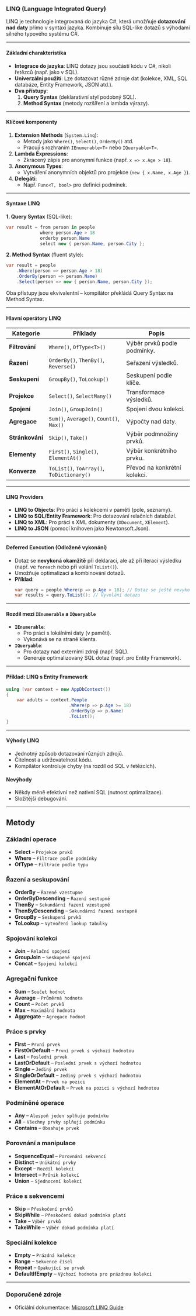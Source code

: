 
### **LINQ (Language Integrated Query)**  

LINQ je technologie integrovaná do jazyka C#, která umožňuje **dotazování nad daty** přímo v syntaxi jazyka. Kombinuje sílu SQL-like dotazů s výhodami silného typového systému C#.

---

#### **Základní charakteristika**  

- **Integrace do jazyka**: LINQ dotazy jsou součástí kódu v C#, nikoli řetězců (např. jako v SQL).  
- **Univerzální použití**: Lze dotazovat různé zdroje dat (kolekce, XML, SQL databáze, Entity Framework, JSON atd.).  
- **Dva přístupy**:  
  1. **Query Syntax** (deklarativní styl podobný SQL).  
  2. **Method Syntax** (metody rozšíření a lambda výrazy).  

---

#### **Klíčové komponenty**  

1. **Extension Methods** (`System.Linq`):  
   - Metody jako `Where()`, `Select()`, `OrderBy()` atd.  
   - Pracují s rozhraním `IEnumerable<T>` nebo `IQueryable<T>`.  
2. **Lambda Expressions**:  
   - Zkrácený zápis pro anonymní funkce (např. `x => x.Age > 18`).  
3. **Anonymous Types**:  
   - Vytváření anonymních objektů pro projekce (`new { x.Name, x.Age }`).  
4. **Delegáti**:  
   - Např. `Func<T, bool>` pro definici podmínek.  

---

#### **Syntaxe LINQ**  

**1. Query Syntax** (SQL-like):  
```csharp
var result = from person in people
             where person.Age > 18
             orderby person.Name
             select new { person.Name, person.City };
```

**2. Method Syntax** (fluent style):  
```csharp
var result = people
    .Where(person => person.Age > 18)
    .OrderBy(person => person.Name)
    .Select(person => new { person.Name, person.City });
```

Oba přístupy jsou ekvivalentní – kompilátor překládá Query Syntax na Method Syntax.

---

#### **Hlavní operátory LINQ**  

| Kategorie         | Příklady                                      | Popis                              |
|--------------------|----------------------------------------------|------------------------------------|
| **Filtrování**     | `Where()`, `OfType<T>()`                     | Výběr prvků podle podmínky.        |
| **Řazení**         | `OrderBy()`, `ThenBy()`, `Reverse()`         | Seřazení výsledků.                 |
| **Seskupení**      | `GroupBy()`, `ToLookup()`                    | Seskupení podle klíče.             |
| **Projekce**       | `Select()`, `SelectMany()`                   | Transformace výsledků.             |
| **Spojení**        | `Join()`, `GroupJoin()`                      | Spojení dvou kolekcí.              |
| **Agregace**       | `Sum()`, `Average()`, `Count()`, `Max()`     | Výpočty nad daty.                  |
| **Stránkování**    | `Skip()`, `Take()`                           | Výběr podmnožiny prvků.            |
| **Elementy**       | `First()`, `Single()`, `ElementAt()`         | Výběr konkrétního prvku.           |
| **Konverze**       | `ToList()`, `ToArray()`, `ToDictionary()`    | Převod na konkrétní kolekci.       |

---

#### **LINQ Providers**  

- **LINQ to Objects**: Pro práci s kolekcemi v paměti (pole, seznamy).  
- **LINQ to SQL/Entity Framework**: Pro dotazování relačních databází.  
- **LINQ to XML**: Pro práci s XML dokumenty (`XDocument`, `XElement`).  
- **LINQ to JSON** (pomocí knihoven jako Newtonsoft.Json).  

---

#### **Deferred Execution (Odložené vykonání)**  

- Dotaz se **nevykoná okamžitě** při deklaraci, ale až při iteraci výsledku (např. ve `foreach` nebo při volání `ToList()`).  
- Umožňuje optimalizaci a kombinování dotazů.  
- **Příklad**:  
  ```csharp
  var query = people.Where(p => p.Age > 18); // Dotaz se ještě nevykonal
  var results = query.ToList(); // Vyvolání dotazu
  ```

---

#### **Rozdíl mezi `IEnumerable` a `IQueryable`**  

- **`IEnumerable`**:  
  - Pro práci s lokálními daty (v paměti).  
  - Vykonává se na straně klienta.  
- **`IQueryable`**:  
  - Pro dotazy nad externími zdroji (např. SQL).  
  - Generuje optimalizovaný SQL dotaz (např. pro Entity Framework).  

---

#### **Příklad: LINQ s Entity Framework**  

```csharp
using (var context = new AppDbContext())
{
    var adults = context.People
                        .Where(p => p.Age >= 18)
                        .OrderBy(p => p.Name)
                        .ToList();
}
```

---

#### **Výhody LINQ**  

- Jednotný způsob dotazování různých zdrojů.  
- Čitelnost a udržovatelnost kódu.  
- Kompilátor kontroluje chyby (na rozdíl od SQL v řetězcích).  

#### **Nevýhody**  

- Někdy méně efektivní než nativní SQL (nutnost optimalizace).  
- Složitější debugování.  

---

## **Metody**

### **Základní operace**
- **Select** – `Projekce prvků`  
- **Where** – `Filtrace podle podmínky`  
- **OfType** – `Filtrace podle typu`  

### **Řazení a seskupování**
- **OrderBy** – `Řazené vzestupne`  
- **OrderByDescending** – `Řazení sestupně`  
- **ThenBy** – `Sekundární řazení vzestupně`  
- **ThenByDescending** – `Sekundární řazení sestupně`  
- **GroupBy** – `Seskupení prvků`  
- **ToLookup** – `Vytvoření lookup tabulky`  

### **Spojování kolekcí**
- **Join** – `Relační spojení`  
- **GroupJoin** – `Seskupené spojení`  
- **Concat** – `Spojení kolekcí`  

### **Agregační funkce**
- **Sum** – `Součet hodnot`  
- **Average** – `Průměrná hodnota`  
- **Count** – `Počet prvků`  
- **Max** – `Maximální hodnota`  
- **Aggregate** – `Agregace hodnot`  

### **Práce s prvky**
- **First** – `První prvek`  
- **FirstOrDefault** – `První prvek s výchozí hodnotou`  
- **Last** – `Poslední prvek`  
- **LastOrDefault** – `Poslední prvek s výchozí hodnotou`  
- **Single** – `Jediný prvek`  
- **SingleOrDefault** – `Jediný prvek s výchozí hodnotou`  
- **ElementAt** – `Prvek na pozici`  
- **ElementAtOrDefault** – `Prvek na pozici s výchozí hodnotou`  

### **Podmíněné operace**
- **Any** – `Alespoň jeden splňuje podmínku`  
- **All** – `Všechny prvky splňují podmínku`  
- **Contains** – `Obsahuje prvek`  

### **Porovnání a manipulace**
- **SequenceEqual** – `Porovnání sekvencí`  
- **Distinct** – `Unikátní prvky`  
- **Except** – `Rozdíl kolekcí`  
- **Intersect** – `Průnik kolekcí`  
- **Union** – `Sjednocení kolekcí`  

### **Práce s sekvencemi**
- **Skip** – `Přeskočení prvků`  
- **SkipWhile** – `Přeskočení dokud podmínka platí`  
- **Take** – `Výběr prvků`  
- **TakeWhile** – `Výběr dokud podmínka platí`  

### **Speciální kolekce**
- **Empty** – `Prázdná kolekce`  
- **Range** – `Sekvence čísel`  
- **Repeat** – `Opakující se prvek`  
- **DefaultIfEmpty** – `Výchozí hodnota pro prázdnou kolekci`  

---

### **Doporučené zdroje**  

- Oficiální dokumentace: [Microsoft LINQ Guide](https://learn.microsoft.com/cs-cz/dotnet/csharp/programming-guide/concepts/linq/)  
